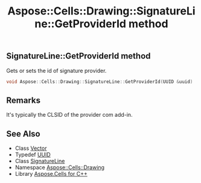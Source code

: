 ﻿---
title: Aspose::Cells::Drawing::SignatureLine::GetProviderId method
linktitle: GetProviderId
second_title: Aspose.Cells for C++ API Reference
description: 'Aspose::Cells::Drawing::SignatureLine::GetProviderId method. Gets or sets the id of signature provider in C++.'
type: docs
weight: 800
url: /cpp/aspose.cells.drawing/signatureline/getproviderid/
---
## SignatureLine::GetProviderId method


Gets or sets the id of signature provider.

```cpp
void Aspose::Cells::Drawing::SignatureLine::GetProviderId(UUID &uuid)
```

## Remarks


It's typically the CLSID of the provider com add-in. 
## See Also

* Class [Vector](../../../aspose.cells/vector/)
* Typedef [UUID](../../../aspose.cells/uuid/)
* Class [SignatureLine](../)
* Namespace [Aspose::Cells::Drawing](../../)
* Library [Aspose.Cells for C++](../../../)
